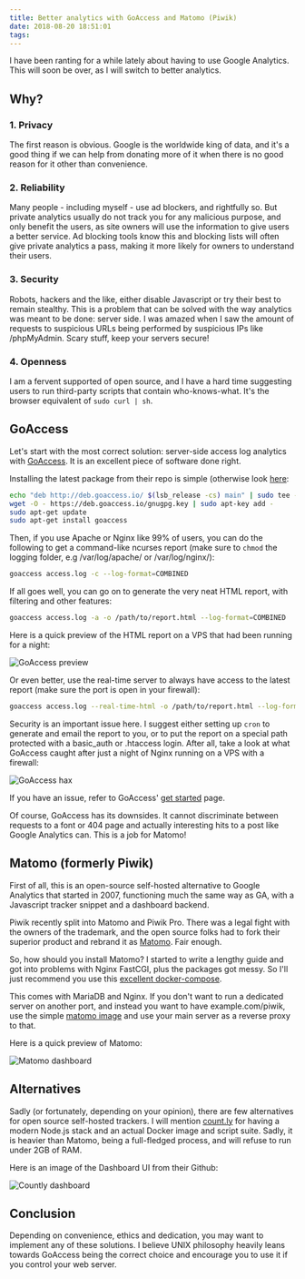 ```yaml
---
title: Better analytics with GoAccess and Matomo (Piwik)
date: 2018-08-20 18:51:01
tags:
---
```


I have been ranting for a while lately about having to use Google Analytics. This will soon be over, as I will switch to better analytics.

## Why?

### 1. Privacy

The first reason is obvious. Google is the worldwide king of data, and it's a good thing if we can help from donating more of it when there is no good reason for it other than convenience.

### 2. Reliability

Many people - including myself - use ad blockers, and rightfully so. But private analytics usually do not track you for any malicious purpose, and only benefit the users, as site owners will use the information to give users a better service. Ad blocking tools know this and blocking lists will often give private analytics a pass, making it more likely for owners to understand their users.

### 3. Security

Robots, hackers and the like, either disable Javascript or try their best to remain stealthy. This is a problem that can be solved with the way analytics was meant to be done: server side. I was amazed when I saw the amount of requests to suspicious URLs being performed by suspicious IPs like /phpMyAdmin. Scary stuff, keep your servers secure!

### 4. Openness

I am a fervent supported of open source, and I have a hard time suggesting users to run third-party scripts that contain who-knows-what. It's the browser equivalent of `sudo curl | sh`.

## GoAccess

Let's start with the most correct solution: server-side access log analytics with [GoAccess](https://goaccess.io/). It is an excellent piece of software done right.

Installing the latest package from their repo is simple (otherwise look [here](https://goaccess.io/download):

``` bash
echo "deb http://deb.goaccess.io/ $(lsb_release -cs) main" | sudo tee -a /etc/apt/sources.list.d/goaccess.list
wget -O - https://deb.goaccess.io/gnugpg.key | sudo apt-key add -
sudo apt-get update
sudo apt-get install goaccess
```

Then, if you use Apache or Nginx like 99% of users, you can do the following to get a command-like ncurses report (make sure to `chmod` the logging folder, e.g /var/log/apache/ or /var/log/nginx/):

``` bash
goaccess access.log -c --log-format=COMBINED
```

If all goes well, you can go on to generate the very neat HTML report, with filtering and other features:

``` bash
goaccess access.log -a -o /path/to/report.html --log-format=COMBINED
```

Here is a quick preview of the HTML report on a VPS that had been running for a night:

![GoAccess preview](/images/453-better-analytics/goaccess-small.png)

Or even better, use the real-time server to always have access to the latest report (make sure the port is open in your firewall):

``` bash
goaccess access.log --real-time-html -o /path/to/report.html --log-format=COMBINED --port=7890
```

Security is an important issue here. I suggest either setting up `cron` to generate and email the report to you, or to put the report on a special path protected with a basic_auth or .htaccess login. After all, take a look at what GoAccess caught after just a night of Nginx running on a VPS with a firewall:

![GoAccess hax](/images/453-better-analytics/goaccess-hax.png)

If you have an issue, refer to GoAccess' [get started](https://goaccess.io/get-started) page.

Of course, GoAccess has its downsides. It cannot discriminate between requests to a font or 404 page and actually interesting hits to a post like Google Analytics can. This is a job for Matomo!

## Matomo (formerly Piwik)

First of all, this is an open-source self-hosted alternative to Google Analytics that started in 2007, functioning much the same way as GA, with a Javascript tracker snippet and a dashboard backend.

Piwik recently split into Matomo and Piwik Pro. There was a legal fight with the owners of the trademark, and the open source folks had to fork their superior product and rebrand it as [Matomo](https://matomo.org/). Fair enough.

So, how should you install Matomo? I started to write a lengthy guide and got into problems with Nginx FastCGI, plus the packages got messy. So I'll just recommend you use this [excellent docker-compose](https://github.com/auchri/docker-nginx-piwik). 

This comes with MariaDB and Nginx. If you don't want to run a dedicated server on another port, and instead you want to have example.com/piwik, use the simple [matomo image](https://hub.docker.com/_/matomo/) and use your main server as a reverse proxy to that.

Here is a quick preview of Matomo:

![Matomo dashboard](/images/453-better-analytics/piwik.png)

## Alternatives

Sadly (or fortunately, depending on your opinion), there are few alternatives for open source self-hosted trackers. I will mention [count.ly](https://github.com/Countly/countly-server) for having a modern Node.js stack and an actual Docker image and script suite. Sadly, it is heavier than Matomo, being a full-fledged process, and will refuse to run under 2GB of RAM.

Here is an image of the Dashboard UI from their Github:

![Countly dashboard](/images/453-better-analytics/countly.png)

## Conclusion

Depending on convenience, ethics and dedication, you may want to implement any of these solutions. I believe UNIX philosophy heavily leans towards GoAccess being the correct choice and encourage you to use it if you control your web server.